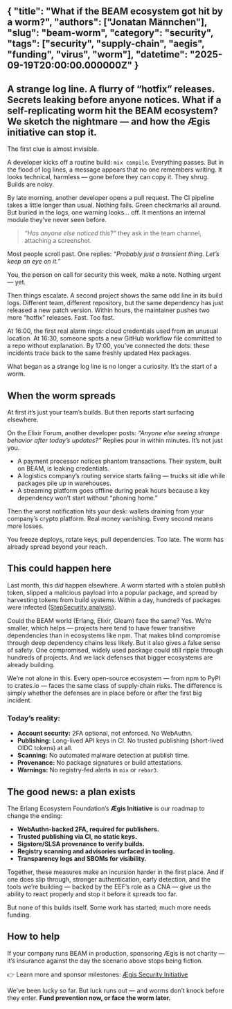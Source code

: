 {
  "title": "What if the BEAM ecosystem got hit by a worm?",
  "authors": ["Jonatan Männchen"],
  "slug": "beam-worm",
  "category": "security",
  "tags": ["security", "supply-chain", "aegis", "funding", "virus", "worm"],
  "datetime": "2025-09-19T20:00:00.000000Z"
}
---
A strange log line. A flurry of “hotfix” releases. Secrets leaking before anyone notices.
What if a self-replicating worm hit the BEAM ecosystem?
We sketch the nightmare — and how the Ægis initiative can stop it.
---

The first clue is almost invisible.

A developer kicks off a routine build: `mix compile`. Everything passes. But in the flood of log lines, a message appears that no one remembers writing. It looks technical, harmless — gone before they can copy it. They shrug. Builds are noisy.

By late morning, another developer opens a pull request. The CI pipeline takes a little longer than usual. Nothing fails. Green checkmarks all around. But buried in the logs, one warning looks… off. It mentions an internal module they’ve never seen before.

> *“Has anyone else noticed this?”* they ask in the team channel, attaching a screenshot.

Most people scroll past. One replies: *“Probably just a transient thing. Let’s keep an eye on it.”*

You, the person on call for security this week, make a note. Nothing urgent — yet.

Then things escalate. A second project shows the same odd line in its build logs. Different team, different repository, but the same dependency has just released a new patch version. Within hours, the maintainer pushes two more “hotfix” releases. Fast. Too fast.

At 16:00, the first real alarm rings: cloud credentials used from an unusual location. At 16:30, someone spots a new GitHub workflow file committed to a repo without explanation. By 17:00, you’ve connected the dots: these incidents trace back to the same freshly updated Hex packages.

What began as a strange log line is no longer a curiosity. It’s the start of a worm.

## When the worm spreads

At first it’s just your team’s builds. But then reports start surfacing elsewhere.

On the Elixir Forum, another developer posts: *“Anyone else seeing strange behavior after today’s updates?”* Replies pour in within minutes. It’s not just you.

* A payment processor notices phantom transactions. Their system, built on BEAM, is leaking credentials.
* A logistics company’s routing service starts failing — trucks sit idle while packages pile up in warehouses.
* A streaming platform goes offline during peak hours because a key dependency won’t start without “phoning home.”

Then the worst notification hits your desk: wallets draining from your company’s crypto platform. Real money vanishing. Every second means more losses.

You freeze deploys, rotate keys, pull dependencies. Too late. The worm has already spread beyond your reach.

## This could happen here

Last month, this *did* happen elsewhere. A worm started with a stolen publish token, slipped a malicious payload into a popular package, and spread by harvesting tokens from build systems. Within a day, hundreds of packages were infected ([StepSecurity analysis](https://www.stepsecurity.io/blog/ctrl-tinycolor-and-40-npm-packages-compromised)).

Could the BEAM world (Erlang, Elixir, Gleam) face the same? Yes. We’re smaller, which helps — projects here tend to have fewer transitive dependencies than in ecosystems like npm. That makes blind compromise through deep dependency chains less likely. But it also gives a false sense of safety. One compromised, widely used package could still ripple through hundreds of projects. And we lack defenses that bigger ecosystems are already building.

We’re not alone in this. Every open-source ecosystem — from npm to PyPI to crates.io — faces the same class of supply-chain risks. The difference is simply whether the defenses are in place before or after the first big incident.

### Today’s reality:

* **Account security:** 2FA optional, not enforced. No WebAuthn.
* **Publishing:** Long-lived API keys in CI. No trusted publishing (short-lived OIDC tokens) at all.
* **Scanning:** No automated malware detection at publish time.
* **Provenance:** No package signatures or build attestations.
* **Warnings:** No registry-fed alerts in `mix` or `rebar3`.

## The good news: a plan exists

The Erlang Ecosystem Foundation’s **Ægis Initiative** is our roadmap to change the ending:

* **WebAuthn-backed 2FA, required for publishers.**
* **Trusted publishing via CI, no static keys.**
* **Sigstore/SLSA provenance to verify builds.**
* **Registry scanning and advisories surfaced in tooling.**
* **Transparency logs and SBOMs for visibility.**

Together, these measures make an incursion harder in the first place. And if one does slip through, stronger authentication, early detection, and the tools we’re building — backed by the EEF’s role as a CNA — give us the ability to react properly and stop it before it spreads too far.

But none of this builds itself. Some work has started; much more needs funding.

## How to help

If your company runs BEAM in production, sponsoring Ægis is not charity — it’s insurance against the day the scenario above stops being fiction.

👉 Learn more and sponsor milestones: [Ægis Security Initiative](https://security.erlef.org/aegis/)

We’ve been lucky so far. But luck runs out — and worms don’t knock before they enter.
**Fund prevention now, or face the worm later.**
